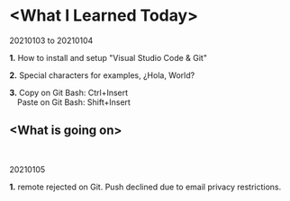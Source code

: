 <p><h1>&lt;What I Learned Today&gt;</h1></p>
<p>20210103 to 20210104</p>
<p><b>1.</b> How to install and setup &quot;Visual Studio Code &amp; Git&quot;</p>
<p><b>2.</b> Special characters for examples&#44; &#191;Hola, World&#63;</p>
<p><b>3.</b> Copy on Git Bash&#58; Ctrl&#43;Insert<br>
&ensp;&ensp;Paste on Git Bash&#58; Shift&#43;Insert</p>
<p><h2>&lt;What is going on&gt;</h2></p>
<br />
<p>20210105</p>
<b>1.</b> remote rejected on Git. Push declined due to email privacy restrictions.
